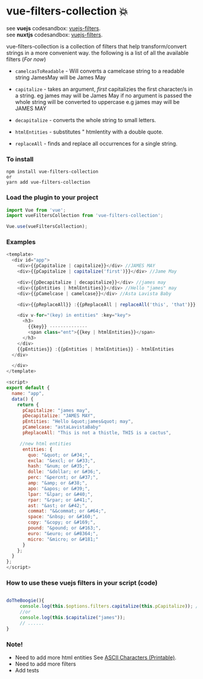 # vue-filters-collection :boom:

see **vuejs** codesandbox: [vuejs-filters](https://dev.w3.org/html5/html-author/charref). </br> see **nuxtjs** codesandbox: [vuejs-filters](https://codesandbox.io/s/codesandbox-nuxt-nobes).

vue-filters-collection is a collection of filters that help transform/convert strings in a more convenient way. the following is a list of all the available filters (_For now_)

- `camelcasToReadable` - Will converts a camelcase string to a readable string JamesMay will be James May

- `capitalize` - takes an argument, _first_ capitalizies the first character/s in a string. eg james may will be James May
  if no argument is passed the whole string will be converted to uppercase e.g james may will be JAMES MAY

- `decapitalize` - converts the whole string to small letters.

- `htmlEntities` - substitutes &quot; htmlentity with a double quote.

- `replaceAll` - finds and replace all occurrences for a single string.

### To install

```
npm install vue-filters-collection
or
yarn add vue-filters-collection
```

### Load the plugin to your project

```javascript
import Vue from 'vue';
import vueFiltersCollection from 'vue-filters-collection';

Vue.use(vueFiltersCollection);
```

### Examples

```javascript
<template>
  <div id="app">
    <div>{{pCapitalize | capitalize}}</div> //JAMES MAY
    <div>{{pCapitalize | capitalize('first')}}</div> //Jame May

    <div>{{pDecapitalize | decapitalize}}</div> //james may
    <div>{{pEntities | htmlEntities}}</div> //Hello "james" may
	<div>{{pCamelcase | camelcase}}</div> //Asta Lavista Baby

	<div>{{pReplaceAll}} :{{pReplaceAll | replaceAll('this', 'that')}} - replace all</div> //that is not a thattle, that is a cactus

    <div v-for="(key) in entities" :key="key">
      <h3>
        {{key}} --------------
        <span class="ent">{{key | htmlEntities}}</span>
      </h3>
    </div>
    {{pEntities}} :{{pEntities | htmlEntities}} - htmlEntities
  </div>

  </div>
</template>

<script>
export default {
  name: "app",
  data() {
    return {
      pCapitalize: "james may",
      pDecapitalize: "JAMES MAY",
      pEntities: "Hello &quot;james&quot; may",
	  pCamelcase: "astaLavistaBaby"
	  pReplaceAll: "This is not a thistle, THIS is a cactus",

	 //new html entities
	  entities: {
        quo: "&quot; or &#34;",
        excla: "&excl; or &#33;",
        hash: "&num; or &#35;",
        dolle: "&dollar; or &#36;",
        perc: "&percnt; or &#37;",
        amp: "&amp; or &#38;",
        apo: "&apos; or &#39;",
        lpar: "&lpar; or &#40;",
        rpar: "&rpar; or &#41;",
        ast: "&ast; or &#42;",
        commat: "&&commat; or &#64;",
        space: "&nbsp; or &#160;",
        copy: "&copy; or &#169;",
        pound: "&pound; or &#163;",
        euro: "&euro; or &#8364;",
        micro: "&micro; or &#181;"
      }
    };
  }
};
</script>
```

### How to use these vuejs filters in your script (code)

```javascript

doTheBoogie(){
     console.log(this.$options.filters.capitalize(this.pCapitalize)); //JAMES MAY
     //or
     console.log(this.$capitalize("james"));
     // ......
}

```

### Note!

- Need to add more html entities See [ASCII Characters (Printable)](https://dev.w3.org/html5/html-author/charref).
- Need to add more filters
- Add tests
